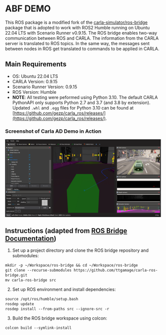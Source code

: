 # ABF DEMO

This ROS package is a modified fork of the [carla-simulator/ros-bridge](https://github.com/carla-simulator/ros-bridge) package that is adopted to work with ROS2 Humble running on Ubuntu 22.04 LTS with Scenario Runner v0.9.15. The ROS bridge enables two-way communication between ROS and CARLA. The information from the CARLA server is translated to ROS topics. In the same way, the messages sent between nodes in ROS get translated to commands to be applied in CARLA.

## Main Requirements

- OS: Ubuntu 22.04 LTS
- CARLA Version: 0.9.15
- Scenario Runner Version: 0.9.15
- ROS Version: Humble
- **NOTE**: All testing were peformed using Python 3.10. The default CARLA PythonAPI only supports Python 2.7 and 3.7 (and 3.8 by extension). Updated `.whl` and `.egg` files for Python 3.10 can be found at [https://github.com/gezp/carla_ros/releases/](https://github.com/gezp/carla_ros/releases/).

### Screenshot of Carla AD Demo in Action 

![rviz setup](./docs/images/ad_demo.png "AD Demo")

## Instructions (adapted from [ROS Bridge Documentation](https://carla.readthedocs.io/projects/ros-bridge/en/latest/ros_installation_ros2/))
1. Set up a project directory and clone the ROS bridge repository and submodules:
```
mkdir -p ~/Workspace/ros-bridge && cd ~/Workspace/ros-bridge
git clone --recurse-submodules https://github.com/ttgamage/carla-ros-bridge.git
mv carla-ros-bridge src
```
2. Set up ROS environment and install dependencies:
```
source /opt/ros/humble/setup.bash
rosdep update
rosdep install --from-paths src --ignore-src -r
```
3. Build the ROS bridge workspace using colcon:
```
colcon build --symlink-install
```



